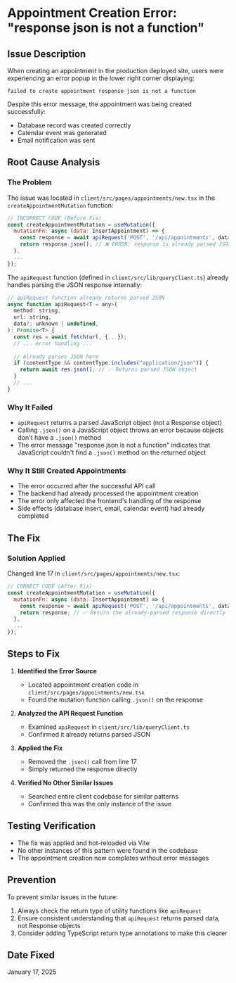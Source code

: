# Appointment Creation Error: "response json is not a function"

## Issue Description
When creating an appointment in the production deployed site, users were experiencing an error popup in the lower right corner displaying:
```
failed to create appointment response json is not a function
```

Despite this error message, the appointment was being created successfully:
- Database record was created correctly
- Calendar event was generated
- Email notification was sent

## Root Cause Analysis

### The Problem
The issue was located in `client/src/pages/appointments/new.tsx` in the `createAppointmentMutation` function:

```javascript
// INCORRECT CODE (Before Fix)
const createAppointmentMutation = useMutation({
  mutationFn: async (data: InsertAppointment) => {
    const response = await apiRequest('POST', '/api/appointments', data);
    return response.json(); // ❌ ERROR: response is already parsed JSON
  },
  ...
});
```

The `apiRequest` function (defined in `client/src/lib/queryClient.ts`) already handles parsing the JSON response internally:

```javascript
// apiRequest function already returns parsed JSON
async function apiRequest<T = any>(
  method: string,
  url: string,
  data?: unknown | undefined,
): Promise<T> {
  const res = await fetch(url, {...});
  // ... error handling ...
  
  // Already parses JSON here
  if (contentType && contentType.includes("application/json")) {
    return await res.json(); // ✅ Returns parsed JSON object
  }
  // ...
}
```

### Why It Failed
- `apiRequest` returns a parsed JavaScript object (not a Response object)
- Calling `.json()` on a JavaScript object throws an error because objects don't have a `.json()` method
- The error message "response json is not a function" indicates that JavaScript couldn't find a `.json()` method on the returned object

### Why It Still Created Appointments
- The error occurred after the successful API call
- The backend had already processed the appointment creation
- The error only affected the frontend's handling of the response
- Side effects (database insert, email, calendar event) had already completed

## The Fix

### Solution Applied
Changed line 17 in `client/src/pages/appointments/new.tsx`:

```javascript
// CORRECT CODE (After Fix)
const createAppointmentMutation = useMutation({
  mutationFn: async (data: InsertAppointment) => {
    const response = await apiRequest('POST', '/api/appointments', data);
    return response; // ✅ Return the already-parsed response directly
  },
  ...
});
```

## Steps to Fix

1. **Identified the Error Source**
   - Located appointment creation code in `client/src/pages/appointments/new.tsx`
   - Found the mutation function calling `.json()` on the response

2. **Analyzed the API Request Function**
   - Examined `apiRequest` in `client/src/lib/queryClient.ts`
   - Confirmed it already returns parsed JSON

3. **Applied the Fix**
   - Removed the `.json()` call from line 17
   - Simply returned the response directly

4. **Verified No Other Similar Issues**
   - Searched entire client codebase for similar patterns
   - Confirmed this was the only instance of the issue

## Testing Verification
- The fix was applied and hot-reloaded via Vite
- No other instances of this pattern were found in the codebase
- The appointment creation now completes without error messages

## Prevention
To prevent similar issues in the future:
1. Always check the return type of utility functions like `apiRequest`
2. Ensure consistent understanding that `apiRequest` returns parsed data, not Response objects
3. Consider adding TypeScript return type annotations to make this clearer

## Date Fixed
January 17, 2025